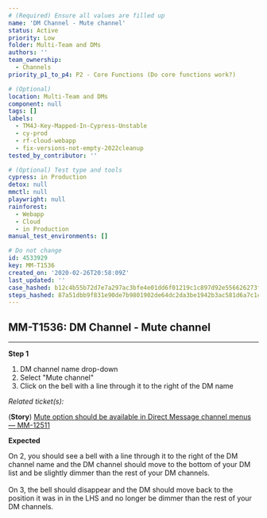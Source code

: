 ```yaml
---
# (Required) Ensure all values are filled up
name: 'DM Channel - Mute channel'
status: Active
priority: Low
folder: Multi-Team and DMs
authors: ''
team_ownership:
  - Channels
priority_p1_to_p4: P2 - Core Functions (Do core functions work?)

# (Optional)
location: Multi-Team and DMs
component: null
tags: []
labels:
  - TM4J-Key-Mapped-In-Cypress-Unstable
  - cy-prod
  - rf-cloud-webapp
  - fix-versions-not-empty-2022cleanup
tested_by_contributor: ''

# (Optional) Test type and tools
cypress: in Production
detox: null
mmctl: null
playwright: null
rainforest:
  - Webapp
  - Cloud
  - in Production
manual_test_environments: []

# Do not change
id: 4533929
key: MM-T1536
created_on: '2020-02-26T20:58:09Z'
last_updated: ''
case_hashed: b12c4b55b72d7e7a297ac3bfe4e01dd6f01219c1c897d92e556626273f2e414e1560b32e582b341450a27f6186c11608
steps_hashed: 87a51dbb9f831e90de7b9801902de64dc2da3be1942b3ac581d6a7c1c92f499dba97f143e1d4db779ace6236ae8dfa1a
---
```


<!-- (Auto-generated) Based on frontmatter's "key" and "name" -->

## MM-T1536: DM Channel - Mute channel

---

**Step 1**

1. DM channel name drop-down
2. Select "Mute channel"
3. Click on the bell with a line through it to the right of the DM name

_Related ticket(s):_

(**Story**) [Mute option should be available in Direct Message channel menus — MM-12511](https://mattermost.atlassian.net/browse/MM-12511)

**Expected**

On 2, you should see a bell with a line through it to the right of the DM channel name and the DM channel should move to the bottom of your DM list and be slightly dimmer than the rest of your DM channels.\
\
On 3, the bell should disappear and the DM should move back to the position it was in in the LHS and no longer be dimmer than the rest of your DM channels.
